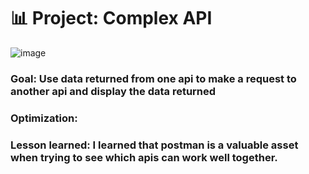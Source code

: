 # 📊 Project: Complex API 
![image](https://user-images.githubusercontent.com/101963767/172076035-1dbde429-7f0e-4aef-8c41-10558bd8172f.png)


### Goal: Use data returned from one api to make a request to another api and display the data returned

### Optimization:

### Lesson learned: I learned that postman is a valuable asset when trying to see which apis can work well together.
